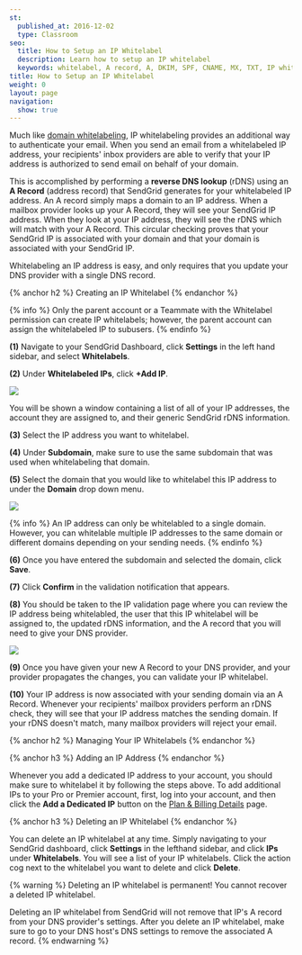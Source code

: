```yaml
---
st:
  published_at: 2016-12-02
  type: Classroom
seo:
  title: How to Setup an IP Whitelabel
  description: Learn how to setup an IP whitelabel
  keywords: whitelabel, A record, A, DKIM, SPF, CNAME, MX, TXT, IP whitelabel, IP, how to, tutorial
title: How to Setup an IP Whitelabel
weight: 0
layout: page
navigation:
  show: true
---
```


Much like [domain whitelabeling]({{root_url}}/Classroom/Basics/Whitelabel/setup_domain_whitelabel.html), IP whitelabeling provides an additional way to authenticate your email. When you send an email from a whitelabeled IP address, your recipients' inbox providers are able to verify that your IP address is authorized to send email on behalf of your domain.

This is accomplished by performing a **reverse DNS lookup** (rDNS) using an **A Record** (address record) that SendGrid generates for your whitelabeled IP address. An A record simply maps a domain to an IP address. When a mailbox provider looks up your A Record, they will see your SendGrid IP address. When they look at your IP address, they will see the rDNS which will match with your A Record. This circular checking proves that your SendGrid IP is associated with your domain and that your domain is associated with your SendGrid IP.

Whitelabeling an IP address is easy, and only requires that you update your DNS provider with a single DNS record.

{% anchor h2 %}
Creating an IP Whitelabel
{% endanchor %}

{% info %}
Only the parent account or a Teammate with the Whitelabel permission can create IP whitelabels; however, the parent account can assign the whitelabeled IP to subusers.
{% endinfo %}

**(1)** Navigate to your SendGrid Dashboard, click **Settings** in the left hand sidebar, and select **Whitelabels**.

**(2)** Under **Whitelabeled IPs**, click **+Add IP**.

![]({{root_url}}/images/ip_whitelabel_setup_1.png)

You will be shown a window containing a list of all of your IP addresses, the account they are assigned to, and their generic SendGrid rDNS information.

**(3)** Select the IP address you want to whitelabel.

**(4)** Under **Subdomain**, make sure to use the same subdomain that was used when whitelabeling that domain.

**(5)** Select the domain that you would like to whitelabel this IP address to under the **Domain** drop down menu.

![]({{root_url}}/images/ip_whitelabel_setup_2.png)

{% info %}
An IP address can only be whitelabled to a single domain. However, you can whitelable multiple IP addresses to the same domain or different domains depending on your sending needs.
{% endinfo %}

**(6)** Once you have entered the subdomain and selected the domain, click **Save**.

**(7)** Click **Confirm** in the validation notification that appears.

**(8)** You should be taken to the IP validation page where you can review the IP address being whitelabled, the user that this IP whitelabel will be assigned to, the updated rDNS information, and the A record that you will need to give your DNS provider.

![]({{root_url}}/images/ip_whitelabel_setup_3.png)

**(9)** Once you have given your new A Record to your DNS provider, and your provider propagates the changes, you can validate your IP whitelabel.

**(10)** Your IP address is now associated with your sending domain via an A Record. Whenever your recipients' mailbox providers perform an rDNS check, they will see that your IP address matches the sending domain. If your rDNS doesn't match, many mailbox providers will reject your email.

{% anchor h2 %}
Managing Your IP Whitelabels
{% endanchor %}

{% anchor h3 %}
Adding an IP Address
{% endanchor %}

Whenever you add a dedicated IP address to your account, you should make sure to whitelabel it by following the steps above. To add additional IPs to your Pro or Premier account, first, log into your account, and then click the **Add a Dedicated IP** button on the [Plan & Billing Details](https://app.sendgrid.com/settings/billing) page.

{% anchor h3 %}
Deleting an IP Whitelabel
{% endanchor %}

You can delete an IP whitelabel at any time. Simply navigating to your SendGrid dashboard, click **Settings** in the lefthand sidebar, and click **IPs** under **Whitelabels**. You will see a list of your IP whitelabels. Click the action cog next to the whitelabel you want to delete and click **Delete**.

{% warning %}
Deleting an IP whitelabel is permanent! You cannot recover a deleted IP whitelabel.

Deleting an IP whitelabel from SendGrid will not remove that IP's A record from your DNS provider's settings. After you delete an IP whitelabel, make sure to go to your DNS host's DNS settings to remove the associated A record.
{% endwarning %}
